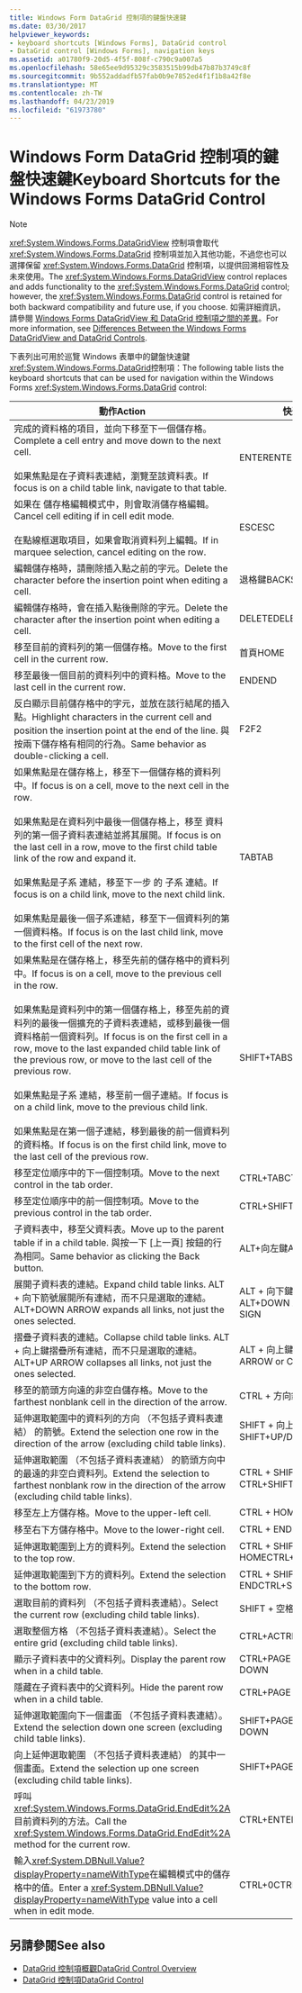 ```yaml
---
title: Windows Form DataGrid 控制項的鍵盤快速鍵
ms.date: 03/30/2017
helpviewer_keywords:
- keyboard shortcuts [Windows Forms], DataGrid control
- DataGrid control [Windows Forms], navigation keys
ms.assetid: a01780f9-20d5-4f5f-808f-c790c9a007a5
ms.openlocfilehash: 58e65ee9d95329c3583515b99db47b87b3749c8f
ms.sourcegitcommit: 9b552addadfb57fab0b9e7852ed4f1f1b8a42f8e
ms.translationtype: MT
ms.contentlocale: zh-TW
ms.lasthandoff: 04/23/2019
ms.locfileid: "61973780"
---
```

# <a name="keyboard-shortcuts-for-the-windows-forms-datagrid-control"></a><span data-ttu-id="92aa3-102">Windows Form DataGrid 控制項的鍵盤快速鍵</span><span class="sxs-lookup"><span data-stu-id="92aa3-102">Keyboard Shortcuts for the Windows Forms DataGrid Control</span></span>
> [!NOTE]
>  <span data-ttu-id="92aa3-103"><xref:System.Windows.Forms.DataGridView> 控制項會取代 <xref:System.Windows.Forms.DataGrid> 控制項並加入其他功能，不過您也可以選擇保留 <xref:System.Windows.Forms.DataGrid> 控制項，以提供回溯相容性及未來使用。</span><span class="sxs-lookup"><span data-stu-id="92aa3-103">The <xref:System.Windows.Forms.DataGridView> control replaces and adds functionality to the <xref:System.Windows.Forms.DataGrid> control; however, the <xref:System.Windows.Forms.DataGrid> control is retained for both backward compatibility and future use, if you choose.</span></span> <span data-ttu-id="92aa3-104">如需詳細資訊，請參閱 [Windows Forms DataGridView 和 DataGrid 控制項之間的差異](differences-between-the-windows-forms-datagridview-and-datagrid-controls.md)。</span><span class="sxs-lookup"><span data-stu-id="92aa3-104">For more information, see [Differences Between the Windows Forms DataGridView and DataGrid Controls](differences-between-the-windows-forms-datagridview-and-datagrid-controls.md).</span></span>  
  
 <span data-ttu-id="92aa3-105">下表列出可用於巡覽 Windows 表單中的鍵盤快速鍵<xref:System.Windows.Forms.DataGrid>控制項：</span><span class="sxs-lookup"><span data-stu-id="92aa3-105">The following table lists the keyboard shortcuts that can be used for navigation within the Windows Forms <xref:System.Windows.Forms.DataGrid> control:</span></span>  
  
|<span data-ttu-id="92aa3-106">動作</span><span class="sxs-lookup"><span data-stu-id="92aa3-106">Action</span></span>|<span data-ttu-id="92aa3-107">快速鍵</span><span class="sxs-lookup"><span data-stu-id="92aa3-107">Shortcut</span></span>|  
|------------|--------------|  
|<span data-ttu-id="92aa3-108">完成的資料格的項目，並向下移至下一個儲存格。</span><span class="sxs-lookup"><span data-stu-id="92aa3-108">Complete a cell entry and move down to the next cell.</span></span><br /><br /> <span data-ttu-id="92aa3-109">如果焦點是在子資料表連結，瀏覽至該資料表。</span><span class="sxs-lookup"><span data-stu-id="92aa3-109">If focus is on a child table link, navigate to that table.</span></span>|<span data-ttu-id="92aa3-110">ENTER</span><span class="sxs-lookup"><span data-stu-id="92aa3-110">ENTER</span></span>|  
|<span data-ttu-id="92aa3-111">如果在 儲存格編輯模式中，則會取消儲存格編輯。</span><span class="sxs-lookup"><span data-stu-id="92aa3-111">Cancel cell editing if in cell edit mode.</span></span><br /><br /> <span data-ttu-id="92aa3-112">在點線框選取項目，如果會取消資料列上編輯。</span><span class="sxs-lookup"><span data-stu-id="92aa3-112">If in marquee selection, cancel editing on the row.</span></span>|<span data-ttu-id="92aa3-113">ESC</span><span class="sxs-lookup"><span data-stu-id="92aa3-113">ESC</span></span>|  
|<span data-ttu-id="92aa3-114">編輯儲存格時，請刪除插入點之前的字元。</span><span class="sxs-lookup"><span data-stu-id="92aa3-114">Delete the character before the insertion point when editing a cell.</span></span>|<span data-ttu-id="92aa3-115">退格鍵</span><span class="sxs-lookup"><span data-stu-id="92aa3-115">BACKSPACE</span></span>|  
|<span data-ttu-id="92aa3-116">編輯儲存格時，會在插入點後刪除的字元。</span><span class="sxs-lookup"><span data-stu-id="92aa3-116">Delete the character after the insertion point when editing a cell.</span></span>|<span data-ttu-id="92aa3-117">DELETE</span><span class="sxs-lookup"><span data-stu-id="92aa3-117">DELETE</span></span>|  
|<span data-ttu-id="92aa3-118">移至目前的資料列的第一個儲存格。</span><span class="sxs-lookup"><span data-stu-id="92aa3-118">Move to the first cell in the current row.</span></span>|<span data-ttu-id="92aa3-119">首頁</span><span class="sxs-lookup"><span data-stu-id="92aa3-119">HOME</span></span>|  
|<span data-ttu-id="92aa3-120">移至最後一個目前的資料列中的資料格。</span><span class="sxs-lookup"><span data-stu-id="92aa3-120">Move to the last cell in the current row.</span></span>|<span data-ttu-id="92aa3-121">END</span><span class="sxs-lookup"><span data-stu-id="92aa3-121">END</span></span>|  
|<span data-ttu-id="92aa3-122">反白顯示目前儲存格中的字元，並放在該行結尾的插入點。</span><span class="sxs-lookup"><span data-stu-id="92aa3-122">Highlight characters in the current cell and position the insertion point at the end of the line.</span></span> <span data-ttu-id="92aa3-123">與按兩下儲存格有相同的行為。</span><span class="sxs-lookup"><span data-stu-id="92aa3-123">Same behavior as double-clicking a cell.</span></span>|<span data-ttu-id="92aa3-124">F2</span><span class="sxs-lookup"><span data-stu-id="92aa3-124">F2</span></span>|  
|<span data-ttu-id="92aa3-125">如果焦點是在儲存格上，移至下一個儲存格的資料列中。</span><span class="sxs-lookup"><span data-stu-id="92aa3-125">If focus is on a cell, move to the next cell in the row.</span></span><br /><br /> <span data-ttu-id="92aa3-126">如果焦點是在資料列中最後一個儲存格上，移至 資料列的第一個子資料表連結並將其展開。</span><span class="sxs-lookup"><span data-stu-id="92aa3-126">If focus is on the last cell in a row, move to the first child table link of the row and expand it.</span></span><br /><br /> <span data-ttu-id="92aa3-127">如果焦點是子系 連結，移至下一步 的 子系 連結。</span><span class="sxs-lookup"><span data-stu-id="92aa3-127">If focus is on a child link, move to the next child link.</span></span><br /><br /> <span data-ttu-id="92aa3-128">如果焦點是最後一個子系連結，移至下一個資料列的第一個資料格。</span><span class="sxs-lookup"><span data-stu-id="92aa3-128">If focus is on the last child link, move to the first cell of the next row.</span></span>|<span data-ttu-id="92aa3-129">TAB</span><span class="sxs-lookup"><span data-stu-id="92aa3-129">TAB</span></span>|  
|<span data-ttu-id="92aa3-130">如果焦點是在儲存格上，移至先前的儲存格中的資料列中。</span><span class="sxs-lookup"><span data-stu-id="92aa3-130">If focus is on a cell, move to the previous cell in the row.</span></span><br /><br /> <span data-ttu-id="92aa3-131">如果焦點是資料列中的第一個儲存格上，移至先前的資料列的最後一個擴充的子資料表連結，或移到最後一個資料格前一個資料列。</span><span class="sxs-lookup"><span data-stu-id="92aa3-131">If focus is on the first cell in a row, move to the last expanded child table link of the previous row, or move to the last cell of the previous row.</span></span><br /><br /> <span data-ttu-id="92aa3-132">如果焦點是子系 連結，移至前一個子連結。</span><span class="sxs-lookup"><span data-stu-id="92aa3-132">If focus is on a child link, move to the previous child link.</span></span><br /><br /> <span data-ttu-id="92aa3-133">如果焦點是在第一個子連結，移到最後的前一個資料列的資料格。</span><span class="sxs-lookup"><span data-stu-id="92aa3-133">If focus is on the first child link, move to the last cell of the previous row.</span></span>|<span data-ttu-id="92aa3-134">SHIFT+TAB</span><span class="sxs-lookup"><span data-stu-id="92aa3-134">SHIFT+TAB</span></span>|  
|<span data-ttu-id="92aa3-135">移至定位順序中的下一個控制項。</span><span class="sxs-lookup"><span data-stu-id="92aa3-135">Move to the next control in the tab order.</span></span>|<span data-ttu-id="92aa3-136">CTRL+TAB</span><span class="sxs-lookup"><span data-stu-id="92aa3-136">CTRL+TAB</span></span>|  
|<span data-ttu-id="92aa3-137">移至定位順序中的前一個控制項。</span><span class="sxs-lookup"><span data-stu-id="92aa3-137">Move to the previous control in the tab order.</span></span>|<span data-ttu-id="92aa3-138">CTRL+SHIFT+TAB</span><span class="sxs-lookup"><span data-stu-id="92aa3-138">CTRL+SHIFT+TAB</span></span>|  
|<span data-ttu-id="92aa3-139">子資料表中，移至父資料表。</span><span class="sxs-lookup"><span data-stu-id="92aa3-139">Move up to the parent table if in a child table.</span></span> <span data-ttu-id="92aa3-140">與按一下 [上一頁] 按鈕的行為相同。</span><span class="sxs-lookup"><span data-stu-id="92aa3-140">Same behavior as clicking the Back button.</span></span>|<span data-ttu-id="92aa3-141">ALT+向左鍵</span><span class="sxs-lookup"><span data-stu-id="92aa3-141">ALT+LEFT ARROW</span></span>|  
|<span data-ttu-id="92aa3-142">展開子資料表的連結。</span><span class="sxs-lookup"><span data-stu-id="92aa3-142">Expand child table links.</span></span> <span data-ttu-id="92aa3-143">ALT + 向下箭號展開所有連結，而不只是選取的連結。</span><span class="sxs-lookup"><span data-stu-id="92aa3-143">ALT+DOWN ARROW expands all links, not just the ones selected.</span></span>|<span data-ttu-id="92aa3-144">ALT + 向下鍵或 CTRL + 加號</span><span class="sxs-lookup"><span data-stu-id="92aa3-144">ALT+DOWN ARROW or CTRL+PLUS SIGN</span></span>|  
|<span data-ttu-id="92aa3-145">摺疊子資料表的連結。</span><span class="sxs-lookup"><span data-stu-id="92aa3-145">Collapse child table links.</span></span> <span data-ttu-id="92aa3-146">ALT + 向上鍵摺疊所有連結，而不只是選取的連結。</span><span class="sxs-lookup"><span data-stu-id="92aa3-146">ALT+UP ARROW collapses all links, not just the ones selected.</span></span>|<span data-ttu-id="92aa3-147">ALT + 向上鍵或 CTRL + 減號</span><span class="sxs-lookup"><span data-stu-id="92aa3-147">ALT+UP ARROW or CTRL+MINUS SIGN</span></span>|  
|<span data-ttu-id="92aa3-148">移至的箭頭方向遠的非空白儲存格。</span><span class="sxs-lookup"><span data-stu-id="92aa3-148">Move to the farthest nonblank cell in the direction of the arrow.</span></span>|<span data-ttu-id="92aa3-149">CTRL + 方向鍵</span><span class="sxs-lookup"><span data-stu-id="92aa3-149">CTRL+ARROW</span></span>|  
|<span data-ttu-id="92aa3-150">延伸選取範圍中的資料列的方向 （不包括子資料表連結） 的箭號。</span><span class="sxs-lookup"><span data-stu-id="92aa3-150">Extend the selection one row in the direction of the arrow (excluding child table links).</span></span>|<span data-ttu-id="92aa3-151">SHIFT + 向上/向下箭號</span><span class="sxs-lookup"><span data-stu-id="92aa3-151">SHIFT+UP/DOWN ARROW</span></span>|  
|<span data-ttu-id="92aa3-152">延伸選取範圍 （不包括子資料表連結） 的箭頭方向中的最遠的非空白資料列。</span><span class="sxs-lookup"><span data-stu-id="92aa3-152">Extend the selection to farthest nonblank row in the direction of the arrow (excluding child table links).</span></span>|<span data-ttu-id="92aa3-153">CTRL + SHIFT + 向上/向下鍵</span><span class="sxs-lookup"><span data-stu-id="92aa3-153">CTRL+SHIFT+ UP/DOWN ARROW</span></span>|  
|<span data-ttu-id="92aa3-154">移至左上方儲存格。</span><span class="sxs-lookup"><span data-stu-id="92aa3-154">Move to the upper-left cell.</span></span>|<span data-ttu-id="92aa3-155">CTRL + HOME</span><span class="sxs-lookup"><span data-stu-id="92aa3-155">CTRL+HOME</span></span>|  
|<span data-ttu-id="92aa3-156">移至右下方儲存格中。</span><span class="sxs-lookup"><span data-stu-id="92aa3-156">Move to the lower-right cell.</span></span>|<span data-ttu-id="92aa3-157">CTRL + END</span><span class="sxs-lookup"><span data-stu-id="92aa3-157">CTRL+END</span></span>|  
|<span data-ttu-id="92aa3-158">延伸選取範圍到上方的資料列。</span><span class="sxs-lookup"><span data-stu-id="92aa3-158">Extend the selection to the top row.</span></span>|<span data-ttu-id="92aa3-159">CTRL + SHIFT + HOME</span><span class="sxs-lookup"><span data-stu-id="92aa3-159">CTRL+SHIFT+HOME</span></span>|  
|<span data-ttu-id="92aa3-160">延伸選取範圍到下方的資料列。</span><span class="sxs-lookup"><span data-stu-id="92aa3-160">Extend the selection to the bottom row.</span></span>|<span data-ttu-id="92aa3-161">CTRL + SHIFT + END</span><span class="sxs-lookup"><span data-stu-id="92aa3-161">CTRL+SHIFT+END</span></span>|  
|<span data-ttu-id="92aa3-162">選取目前的資料列 （不包括子資料表連結）。</span><span class="sxs-lookup"><span data-stu-id="92aa3-162">Select the current row (excluding child table links).</span></span>|<span data-ttu-id="92aa3-163">SHIFT + 空格鍵</span><span class="sxs-lookup"><span data-stu-id="92aa3-163">SHIFT+SPACEBAR</span></span>|  
|<span data-ttu-id="92aa3-164">選取整個方格 （不包括子資料表連結）。</span><span class="sxs-lookup"><span data-stu-id="92aa3-164">Select the entire grid (excluding child table links).</span></span>|<span data-ttu-id="92aa3-165">CTRL+A</span><span class="sxs-lookup"><span data-stu-id="92aa3-165">CTRL+A</span></span>|  
|<span data-ttu-id="92aa3-166">顯示子資料表中的父資料列。</span><span class="sxs-lookup"><span data-stu-id="92aa3-166">Display the parent row when in a child table.</span></span>|<span data-ttu-id="92aa3-167">CTRL+PAGE DOWN</span><span class="sxs-lookup"><span data-stu-id="92aa3-167">CTRL+PAGE DOWN</span></span>|  
|<span data-ttu-id="92aa3-168">隱藏在子資料表中的父資料列。</span><span class="sxs-lookup"><span data-stu-id="92aa3-168">Hide the parent row when in a child table.</span></span>|<span data-ttu-id="92aa3-169">CTRL+PAGE UP</span><span class="sxs-lookup"><span data-stu-id="92aa3-169">CTRL+PAGE UP</span></span>|  
|<span data-ttu-id="92aa3-170">延伸選取範圍向下一個畫面 （不包括子資料表連結）。</span><span class="sxs-lookup"><span data-stu-id="92aa3-170">Extend the selection down one screen (excluding child table links).</span></span>|<span data-ttu-id="92aa3-171">SHIFT+PAGE DOWN</span><span class="sxs-lookup"><span data-stu-id="92aa3-171">SHIFT+PAGE DOWN</span></span>|  
|<span data-ttu-id="92aa3-172">向上延伸選取範圍 （不包括子資料表連結） 的其中一個畫面。</span><span class="sxs-lookup"><span data-stu-id="92aa3-172">Extend the selection up one screen (excluding child table links).</span></span>|<span data-ttu-id="92aa3-173">SHIFT+PAGE UP</span><span class="sxs-lookup"><span data-stu-id="92aa3-173">SHIFT+PAGE UP</span></span>|  
|<span data-ttu-id="92aa3-174">呼叫<xref:System.Windows.Forms.DataGrid.EndEdit%2A>目前資料列的方法。</span><span class="sxs-lookup"><span data-stu-id="92aa3-174">Call the <xref:System.Windows.Forms.DataGrid.EndEdit%2A> method for the current row.</span></span>|<span data-ttu-id="92aa3-175">CTRL+ENTER</span><span class="sxs-lookup"><span data-stu-id="92aa3-175">CTRL+ENTER</span></span>|  
|<span data-ttu-id="92aa3-176">輸入<xref:System.DBNull.Value?displayProperty=nameWithType>在編輯模式中的儲存格中的值。</span><span class="sxs-lookup"><span data-stu-id="92aa3-176">Enter a <xref:System.DBNull.Value?displayProperty=nameWithType> value into a cell when in edit mode.</span></span>|<span data-ttu-id="92aa3-177">CTRL+0</span><span class="sxs-lookup"><span data-stu-id="92aa3-177">CTRL+0</span></span>|  
  
## <a name="see-also"></a><span data-ttu-id="92aa3-178">另請參閱</span><span class="sxs-lookup"><span data-stu-id="92aa3-178">See also</span></span>

- [<span data-ttu-id="92aa3-179">DataGrid 控制項概觀</span><span class="sxs-lookup"><span data-stu-id="92aa3-179">DataGrid Control Overview</span></span>](datagrid-control-overview-windows-forms.md)
- [<span data-ttu-id="92aa3-180">DataGrid 控制項</span><span class="sxs-lookup"><span data-stu-id="92aa3-180">DataGrid Control</span></span>](datagrid-control-windows-forms.md)
